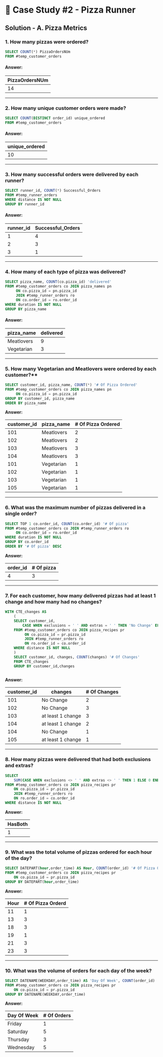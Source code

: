 # 🍕 Case Study #2 - Pizza Runner

## Solution - A. Pizza Metrics

### 1. How many pizzas were ordered?

````sql
SELECT COUNT(*) PizzaOrdersNUm
FROM #temp_customer_orders
````

#### Answer:

| PizzaOrdersNUm | 
| ----------- | 
| 14        |

***

### 2. How many unique customer orders were made?

````sql
SELECT COUNT(DISTINCT order_id) unique_ordered
FROM #temp_customer_orders
````
#### Answer:

|unique_ordered|
|--------------|
|     10       |

***
### 3. How many successful orders were delivered by each runner?

````sql
SELECT runner_id, COUNT(*) Successful_Orders
FROM #temp_runner_orders
WHERE distance IS NOT NULL
GROUP BY runner_id
````
#### Answer:

runner_id | Successful_Orders
-- | --
1 | 4
2 | 3
3 | 1

***
### 4. How many of each type of pizza was delivered?

````sql
SELECT pizza_name, COUNT(co.pizza_id) 'delivered'
FROM #temp_customer_orders co JOIN pizza_names pn
	 ON co.pizza_id = pn.pizza_id
	 JOIN #temp_runner_orders ro
	 ON co.order_id = ro.order_id
WHERE duration IS NOT NULL
GROUP BY pizza_name
````

#### Answer:
pizza_name | delivered
-- | --
Meatlovers | 9
Vegetarian | 3

***

### 5. How many Vegetarian and Meatlovers were ordered by each customer?**

````sql
SELECT customer_id, pizza_name, COUNT(*) '# Of Pizza Ordered'
FROM #temp_customer_orders co JOIN pizza_names pn
	 ON co.pizza_id = pn.pizza_id
GROUP BY customer_id, pizza_name
ORDER BY pizza_name

````

**Answer:**

customer_id | pizza_name| # Of Pizza Ordered
-- | -- | --
101|	Meatlovers|	2
102|  Meatlovers|	2
103|	Meatlovers|	3
104|	Meatlovers|	3
101|	Vegetarian|	1
102|	Vegetarian|	1
103|	Vegetarian|	1
105|	Vegetarian|	1

***

### 6. What was the maximum number of pizzas delivered in a single order?

````sql
SELECT TOP 1 co.order_id, COUNT(co.order_id) '# Of pizza'
FROM #temp_customer_orders co JOIN #temp_runner_orders ro
	 ON co.order_id = ro.order_id
WHERE duration IS NOT NULL
GROUP BY co.order_id
ORDER BY '# Of pizza' DESC
````

**Answer:**

order_id|# Of pizza|
|---|---------|
|4|    3    |

***

### 7. For each customer, how many delivered pizzas had at least 1 change and how many had no changes?

````sql
WITH CTE_changes AS
	(
	SELECT customer_id,
		CASE WHEN exclusions = ' ' AND extras = ' ' THEN 'No Change' ELSE 'at least 1 change' END AS 'Changes'
	FROM #temp_customer_orders co JOIN pizza_recipes pr
		 ON co.pizza_id = pr.pizza_id
		 JOIN #temp_runner_orders ro
		 ON ro.order_id = co.order_id
	WHERE distance IS NOT NULL
	)
	SELECT customer_id, changes, COUNT(changes) '# Of Changes'
	FROM CTE_changes
	GROUP BY customer_id,changes
	 
````

**Answer:**

customer_id | changes| # Of Changes
-- | -- | --
101	|No Change	|2
102	|No Change	|3
103	|at least 1 change	|3
104	|at least 1 change	|2
104	|No Change	|1
105	|at least 1 change	|1

***

### 8. How many pizzas were delivered that had both exclusions and extras?

````sql
SELECT 
	SUM(CASE WHEN exclusions <> ' ' AND extras <> ' ' THEN 1 ELSE 0 END) AS 'HasBoth'
FROM #temp_customer_orders co JOIN pizza_recipes pr
	ON co.pizza_id = pr.pizza_id
	JOIN #temp_runner_orders ro
	ON ro.order_id = co.order_id
WHERE distance IS NOT NULL 
````

**Answer:**

|HasBoth|
|---------|
|    1    |

***

### 9. What was the total volume of pizzas ordered for each hour of the day?

````sql
SELECT DATEPART(hour,order_time) AS Hour, COUNT(order_id) '# Of Pizza Orderd'
FROM #temp_customer_orders co JOIN pizza_recipes pr
	ON co.pizza_id = pr.pizza_id
GROUP BY DATEPART(hour,order_time)
````

**Answer:**

Hour | # Of Pizza Orderd
-- | --
11 | 1
13 | 3
18 | 3
19 | 1
21 | 3
23 | 3

***

### 10. What was the volume of orders for each day of the week?

````sql
SELECT DATENAME(WEEKDAY,order_time) AS 'Day Of Week', COUNT(order_id) '# Of Orders'
FROM #temp_customer_orders co JOIN pizza_recipes pr
	ON co.pizza_id = pr.pizza_id
GROUP BY DATENAME(WEEKDAY,order_time)
````

**Answer:**

Day Of Week | # Of Orders
-- | --
Friday	|1
Saturday	|5
Thursday	|3
Wednesday	|5
